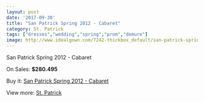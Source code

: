 ```yaml
---
layout: post
date: '2017-09-30'
title: "San Patrick Spring 2012 - Cabaret"
category: St. Patrick
tags: ["dresses","wedding","spring","prom","demure"]
image: http://www.idealgown.com/7242-thickbox_default/san-patrick-spring-2012-cabaret.jpg
---
```

San Patrick Spring 2012 - Cabaret

On Sales: **$280.495**
<a href="https://www.idealgown.com/en/st-patrick/3067-san-patrick-spring-2012-cabaret.html"><amp-img layout="responsive" width="600" height="600" src="//www.idealgown.com/7242-thickbox_default/san-patrick-spring-2012-cabaret.jpg" alt="San Patrick Spring 2012 - Cabaret 0" /></a>
<a href="https://www.idealgown.com/en/st-patrick/3067-san-patrick-spring-2012-cabaret.html"><amp-img layout="responsive" width="600" height="600" src="//www.idealgown.com/7244-thickbox_default/san-patrick-spring-2012-cabaret.jpg" alt="San Patrick Spring 2012 - Cabaret 1" /></a>
<a href="https://www.idealgown.com/en/st-patrick/3067-san-patrick-spring-2012-cabaret.html"><amp-img layout="responsive" width="600" height="600" src="//www.idealgown.com/7243-thickbox_default/san-patrick-spring-2012-cabaret.jpg" alt="San Patrick Spring 2012 - Cabaret 2" /></a>

Buy it: [San Patrick Spring 2012 - Cabaret](https://www.idealgown.com/en/st-patrick/3067-san-patrick-spring-2012-cabaret.html "San Patrick Spring 2012 - Cabaret")

View more: [St. Patrick](https://www.idealgown.com/en/36-st-patrick "St. Patrick")